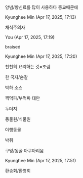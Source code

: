 양념/향신료를 많이 사용하다
종교때문에

Kyunghee Min (Apr 17, 2025, 17:13)

채식주의자

You (Apr 17, 2025, 17:19)

braised

Kyunghee Min (Apr 17, 2025, 17:20)

천천히 요리하는 것=조림

한 국자/숟갈

박하 소스

찍먹파/부먹파
대만

두더지

동물원/식물원

야행동물

박쥐

구멍/동굴
아쿠아리움

Kyunghee Min (Apr 17, 2025, 17:51)

환송회/환영회